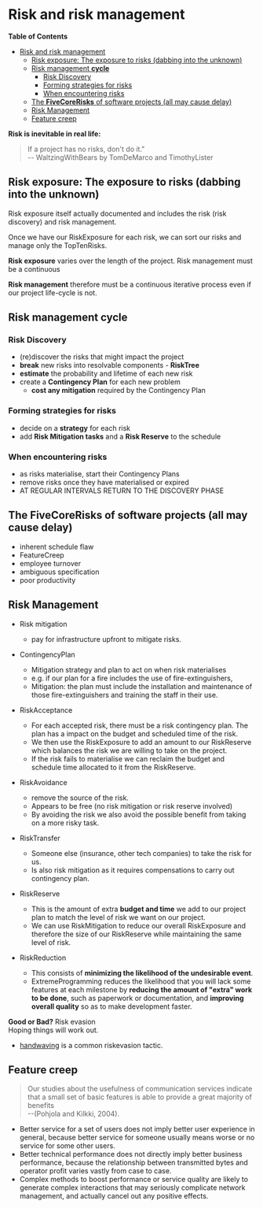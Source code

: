 # Risk and risk management

<!-- markdown-toc start - Don't edit this section. Run M-x markdown-toc-refresh-toc -->
**Table of Contents**

- [Risk and risk management](#risk-and-risk-management)
    - [Risk exposure: The exposure to risks (dabbing into the unknown)](#risk-exposure-the-exposure-to-risks-dabbing-into-the-unknown)
    - [Risk management **cycle**](#risk-management-cycle)
        - [Risk Discovery](#risk-discovery)
        - [Forming strategies for risks](#forming-strategies-for-risks)
        - [When encountering risks](#when-encountering-risks)
    - [The **FiveCoreRisks** of software projects (all may cause delay)](#the-fivecorerisks-of-software-projects-all-may-cause-delay)
    - [Risk Management](#risk-management)
    - [Feature creep](#feature-creep)

<!-- markdown-toc end -->

**Risk is inevitable in real life:** <br />

> If a project has no risks, don't do it." <br />
> -- WaltzingWithBears by TomDeMarco and TimothyLister


## Risk exposure: The exposure to risks (dabbing into the unknown)

Risk exposure itself actually documented and includes the risk (risk discovery) and risk management.

Once we have our RiskExposure for each risk, we can sort our risks and manage only the TopTenRisks.

**Risk exposure** varies over the length of the project. Risk management must be a continuous

**Risk management** therefore must be a continuous iterative process even if our project life-cycle is not.

## Risk management **cycle**

### Risk Discovery
* (re)discover the risks that might impact the project
* **break** new risks into resolvable components - **RiskTree**
* **estimate** the probability and lifetime of each new risk
* create a **Contingency Plan** for each new problem
  * **cost any mitigation** required by the Contingency Plan

### Forming strategies for risks
* decide on a **strategy** for each risk
* add **Risk Mitigation tasks** and a **Risk Reserve** to the schedule

### When encountering risks
* as risks materialise, start their Contingency Plans
* remove risks once they have materialised or expired
* AT REGULAR INTERVALS RETURN TO THE DISCOVERY PHASE

## The **FiveCoreRisks** of software projects (all may cause delay)

* inherent schedule flaw
* FeatureCreep
* employee turnover
* ambiguous specification
* poor productivity

## Risk Management
* Risk mitigation
    * pay for infrastructure upfront to mitigate risks.
* ContingencyPlan
    * Mitigation strategy and plan to act on when risk materialises
    * e.g. if our plan for a fire includes the use of fire-extinguishers, 
    * Mitigation: the plan must include the installation and maintenance of those fire-extinguishers and training the staff in their use. 
* RiskAcceptance
    * For each accepted risk, there must be a risk contingency plan. The plan has a impact on the budget and scheduled time of the risk.
    * We then use the RiskExposure to add an amount to our RiskReserve which balances the risk we are willing to take on the project.
    * If the risk fails to materialise we can reclaim the budget and schedule time allocated to it from the RiskReserve.
* RiskAvoidance
    * remove the source of the risk.
    * Appears to be free (no risk mitigation or risk reserve involved)
    * By avoiding the risk we also avoid the possible benefit from taking on a more risky task.

* RiskTransfer
    * Someone else (insurance, other tech companies) to take the risk for us.
    * Is also risk mitigation as it requires compensations to carry out contingency plan.
* RiskReserve
    * This is the amount of extra **budget and time** we add to our project plan to match the level of risk we want on our project.
    * We can use RiskMitigation to reduce our overall RiskExposure and therefore the size of our RiskReserve while maintaining the same level of risk.

* RiskReduction
  * This consists of **minimizing the likelihood of the undesirable event**.
  * ExtremeProgramming reduces the likelihood that you will lack some features at each milestone by **reducing the amount of "extra" work to be done**, such as paperwork or documentation, and **improving overall quality** so as to make development faster.


**Good or Bad?** Risk evasion <br />
Hoping things will work out.

* [handwaving](https://wiki.c2.com/?RiskEvasion) is a common riskevasion tactic.

## Feature creep

> Our studies about the usefulness of communication services indicate that a small set of basic features is able to provide a great majority of benefits <br />
> --(Pohjola and Kilkki, 2004). 

* Better service for a set of users does not imply better user experience in general, because better service for someone usually means worse or no service for some other users.
* Better technical performance does not directly imply better business performance, because the relationship between transmitted bytes and operator profit varies vastly from case to case.
* Complex methods to boost performance or service quality are likely to generate complex interactions that may seriously complicate network management, and actually cancel out any positive effects.
